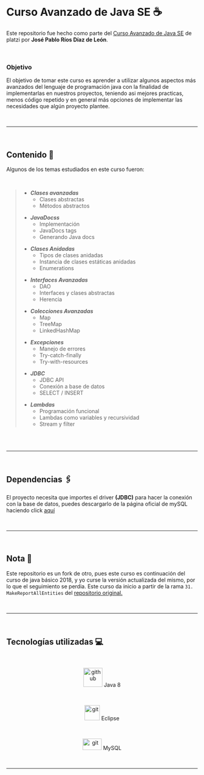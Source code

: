 </br>

# Curso Avanzado de Java SE ☕

Este repositorio fue hecho como parte del [Curso Avanzado de Java SE](https://platzi.com/clases/java-avanzado/ "Curso Avanzado de Java SE") de platzi por **Jos&eacute; Pablo R&iacute;os D&iacute;az de Le&oacute;n**.

</br>

### Objetivo
El objetivo de tomar este curso es aprender a utilizar algunos aspectos m&aacute;s avanzados del lenguaje de programaci&oacute;n java con la finalidad de implementarlas en nuestros proyectos, teniendo asi mejores practicas, menos c&oacute;digo repetido y en general m&aacute;s opciones de implementar las necesidades que alg&uacute;n proyecto plantee.

</br>

------------

</br>

## Contenido 🧾
Algunos de los temas estudiados en este curso fueron:

</br>

>* ***Clases avanzadas***
>   * Clases abstractas
>   * M&eacute;todos abstractos
> <p></p>
> 
>* ***JavaDocss***
>   * Implementaci&oacute;n
>   * JavaDocs tags
>   * Generando Java docs
> <p></p>
>
>* ***Clases Anidadas***
>   * Tipos de clases anidadas
>   * Instancia de clases est&aacute;ticas anidadas
>   * Enumerations
> <p> </p>
>
>* ***Interfaces Avanzadas***
>   * DAO
>   * Interfaces y clases abstractas
>   * Herencia
> <p> </p>
>
> * ***Colecciones Avanzadas***
>    * Map
>    * TreeMap
>    * LinkedHashMap
> <p> </p>
>
> * ***Excepciones***
>    * Manejo de errores
>    * Try-catch-finally
>    * Try-with-resources
> <p> </p>
>
> * ***JDBC***
>    * JDBC API
>    * Conexi&oacute;n a base de datos
>    * SELECT / INSERT
> <p> </p>
>
> * ***Lambdas***
>    * Programaci&oacute;n funcional
>    * Lambdas como variables y recursividad
>    * Stream y filter
> <p> </p>
>

</br>
</br>

----

</br>

## Dependencias 🖇

El proyecto necesita que importes el driver **(JDBC)** para hacer la conexi&oacute;n con la base de datos, puedes descargarlo de la p&aacute;gina oficial de mySQL haciendo click [aqu&iacute;](https://dev.mysql.com/downloads/connector/j/ "aqu&iacute;")

</br>

----

</br>

## Nota 📝

Este repositorio es un fork de otro, pues este curso es continuaci&oacute;n del curso de java b&aacute;sico 2018, y yo curse la versi&oacute;n actualizada del mismo, por lo que el seguimiento se perdia.
Este curso da inicio a partir de la rama `31. MakeReportAllEntities` del [repositorio original.](https://github.com/anncode1/JavaSEBasicoAvanzado "repositorio original.")


</br>

----

</br>

## Tecnolog&iacute;as utilizadas 💻

</br>

<div align="center">

<img src="https://tinycode.hk/wp-content/uploads/2015/01/java-logo-png-300x300.png" width="50px" height="50px"  alt="github" title="java"/> Java 8

</br>

<img src="https://dl2.macupdate.com/images/icons256/11662.png?d=1477939570" width="40px" height="40px" alt="git" title="git"/> Eclipse

</br>

<img src="https://logodownload.org/wp-content/uploads/2016/10/mysql-logo.png" width="50px" height="30px" alt="git" title="git"/> MySQL

</div>

</br>

-----


